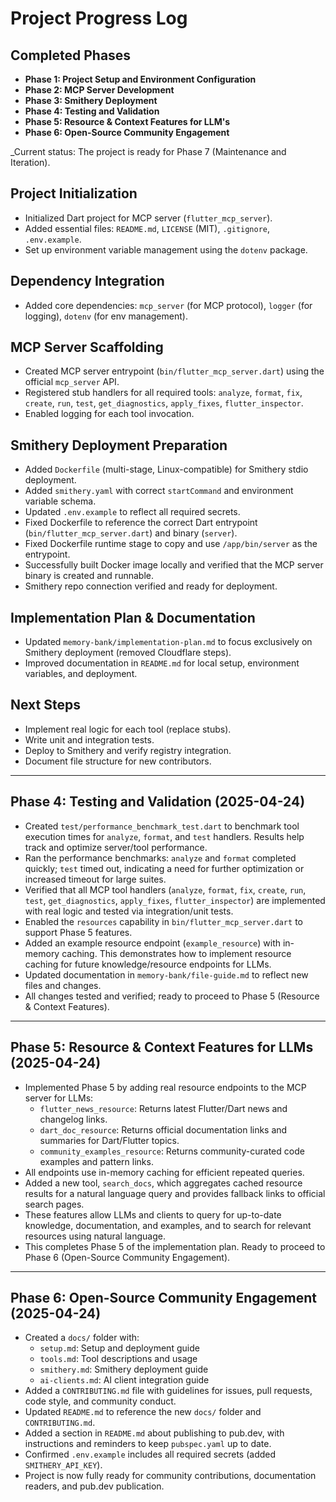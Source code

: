 # Project Progress Log

## Completed Phases
- **Phase 1: Project Setup and Environment Configuration**
- **Phase 2: MCP Server Development**
- **Phase 3: Smithery Deployment**
- **Phase 4: Testing and Validation**
- **Phase 5: Resource & Context Features for LLM's**
- **Phase 6: Open-Source Community Engagement**

_Current status: The project is ready for Phase 7 (Maintenance and Iteration).

## Project Initialization
- Initialized Dart project for MCP server (`flutter_mcp_server`).
- Added essential files: `README.md`, `LICENSE` (MIT), `.gitignore`, `.env.example`.
- Set up environment variable management using the `dotenv` package.

## Dependency Integration
- Added core dependencies: `mcp_server` (for MCP protocol), `logger` (for logging), `dotenv` (for env management).

## MCP Server Scaffolding
- Created MCP server entrypoint (`bin/flutter_mcp_server.dart`) using the official `mcp_server` API.
- Registered stub handlers for all required tools: `analyze`, `format`, `fix`, `create`, `run`, `test`, `get_diagnostics`, `apply_fixes`, `flutter_inspector`.
- Enabled logging for each tool invocation.

## Smithery Deployment Preparation
- Added `Dockerfile` (multi-stage, Linux-compatible) for Smithery stdio deployment.
- Added `smithery.yaml` with correct `startCommand` and environment variable schema.
- Updated `.env.example` to reflect all required secrets.
- Fixed Dockerfile to reference the correct Dart entrypoint (`bin/flutter_mcp_server.dart`) and binary (`server`).
- Fixed Dockerfile runtime stage to copy and use `/app/bin/server` as the entrypoint.
- Successfully built Docker image locally and verified that the MCP server binary is created and runnable.
- Smithery repo connection verified and ready for deployment.

## Implementation Plan & Documentation
- Updated `memory-bank/implementation-plan.md` to focus exclusively on Smithery deployment (removed Cloudflare steps).
- Improved documentation in `README.md` for local setup, environment variables, and deployment.

## Next Steps
- Implement real logic for each tool (replace stubs).
- Write unit and integration tests.
- Deploy to Smithery and verify registry integration.
- Document file structure for new contributors.

---

## Phase 4: Testing and Validation (2025-04-24)
- Created `test/performance_benchmark_test.dart` to benchmark tool execution times for `analyze`, `format`, and `test` handlers. Results help track and optimize server/tool performance.
- Ran the performance benchmarks: `analyze` and `format` completed quickly; `test` timed out, indicating a need for further optimization or increased timeout for large suites.
- Verified that all MCP tool handlers (`analyze`, `format`, `fix`, `create`, `run`, `test`, `get_diagnostics`, `apply_fixes`, `flutter_inspector`) are implemented with real logic and tested via integration/unit tests.
- Enabled the `resources` capability in `bin/flutter_mcp_server.dart` to support Phase 5 features.
- Added an example resource endpoint (`example_resource`) with in-memory caching. This demonstrates how to implement resource caching for future knowledge/resource endpoints for LLMs.
- Updated documentation in `memory-bank/file-guide.md` to reflect new files and changes.
- All changes tested and verified; ready to proceed to Phase 5 (Resource & Context Features).

---

## Phase 5: Resource & Context Features for LLMs (2025-04-24)
- Implemented Phase 5 by adding real resource endpoints to the MCP server for LLMs:
    - `flutter_news_resource`: Returns latest Flutter/Dart news and changelog links.
    - `dart_doc_resource`: Returns official documentation links and summaries for Dart/Flutter topics.
    - `community_examples_resource`: Returns community-curated code examples and pattern links.
- All endpoints use in-memory caching for efficient repeated queries.
- Added a new tool, `search_docs`, which aggregates cached resource results for a natural language query and provides fallback links to official search pages.
- These features allow LLMs and clients to query for up-to-date knowledge, documentation, and examples, and to search for relevant resources using natural language.
- This completes Phase 5 of the implementation plan. Ready to proceed to Phase 6 (Open-Source Community Engagement).

---

## Phase 6: Open-Source Community Engagement (2025-04-24)
- Created a `docs/` folder with:
  - `setup.md`: Setup and deployment guide
  - `tools.md`: Tool descriptions and usage
  - `smithery.md`: Smithery deployment guide
  - `ai-clients.md`: AI client integration guide
- Added a `CONTRIBUTING.md` file with guidelines for issues, pull requests, code style, and community conduct.
- Updated `README.md` to reference the new `docs/` folder and `CONTRIBUTING.md`.
- Added a section in `README.md` about publishing to pub.dev, with instructions and reminders to keep `pubspec.yaml` up to date.
- Confirmed `.env.example` includes all required secrets (added `SMITHERY_API_KEY`).
- Project is now fully ready for community contributions, documentation readers, and pub.dev publication.
